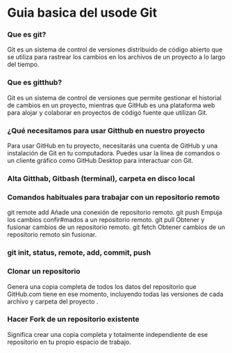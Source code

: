# Guia basica del usode Git
### Que es git?
  Git es un sistema de control de versiones distribuido de código abierto que se utiliza para rastrear los cambios en los archivos de un proyecto a lo largo del tiempo. 
### Que es  gitthub?
  Git es un sistema de control de versiones que permite gestionar el historial de cambios en un proyecto, mientras que GitHub es una plataforma web para alojar y colaborar en proyectos de código fuente que utilizan Git.
### ¿Qué necesitamos para usar Gitthub en nuestro proyecto 
  Para usar GitHub en tu proyecto, necesitarás una cuenta de GitHub y una instalación de Git en tu computadora. Puedes usar la línea de comandos o un cliente gráfico como GitHub Desktop para interactuar con Git. 
### Alta Gitthab, Gitbash (terminal), carpeta en disco local
 
### Comandos habituales para trabajar con un repositorio remoto
git remote add	Añade una conexión de repositorio remoto.
git push	      Empuja los cambios confir#mados a un repositorio remoto.
git pull	      Obtener y fusionar cambios de un repositorio remoto.
git fetch	      Obtener cambios de un repositorio remoto sin fusionar.
  
### git init, status, remote, add, commit, push

### Clonar un repositorio
  Genera una copia completa de todos los datos del repositorio que GitHub.com tiene en ese momento, incluyendo todas las versiones de cada archivo y carpeta del proyecto .
### Hacer Fork de un repositorio existente
  Significa crear una copia completa y totalmente independiente de ese repositorio en tu propio espacio de trabajo.
